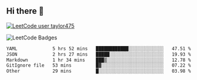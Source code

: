 ## Hi there 👋

[![LeetCode user taylor475](https://img.shields.io/badge/dynamic/json?style=for-the-badge&labelColor=black&color=%23ffa116&label=Solved&query=solvedOverTotal&url=https%3A%2F%2Fleetcode-badge.vercel.app%2Fapi%2Fusers%2Ftaylor475&logo=leetcode&logoColor=yellow)](https://leetcode.com/taylor475/)

<img src="https://leetcode-badge-showcase.vercel.app/api?username=taylor475" alt="LeetCode Badges" />

<!--START_SECTION:waka-->

```txt
YAML             5 hrs 52 mins   ████████████░░░░░░░░░░░░░   47.51 %
JSON             2 hrs 27 mins   █████░░░░░░░░░░░░░░░░░░░░   19.93 %
Markdown         1 hr 34 mins    ███▒░░░░░░░░░░░░░░░░░░░░░   12.78 %
GitIgnore file   53 mins         █▓░░░░░░░░░░░░░░░░░░░░░░░   07.22 %
Other            29 mins         █░░░░░░░░░░░░░░░░░░░░░░░░   03.98 %
```

<!--END_SECTION:waka-->

<!--
**taylor475/taylor475** is a ✨ _special_ ✨ repository because its `README.md` (this file) appears on your GitHub profile.

Here are some ideas to get you started:

- 🔭 I’m currently working on ...
- 🌱 I’m currently learning ...
- 👯 I’m looking to collaborate on ...
- 🤔 I’m looking for help with ...
- 💬 Ask me about ...
- 📫 How to reach me: ...
- 😄 Pronouns: ...
- ⚡ Fun fact: ...
-->
